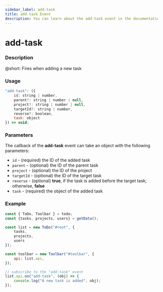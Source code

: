 ```yaml
---
sidebar_label: add-task
title: add-task Event
description: You can learn about the add-task event in the documentation of the DHTMLX JavaScript To Do List library. Browse developer guides and API reference, try out code examples and live demos, and download a free 30-day evaluation version of DHTMLX To Do List.
---
```


# add-task

### Description

@short: Fires when adding a new task

### Usage

~~~js
"add-task": ({
    id: string | number,
    parent?: string | number | null,
    project?: string | number | null,
    targetId?: string | number,
    reverse?: boolean,
    task: object
}) => void;
~~~

### Parameters

The callback of the **add-task** event can take an object with the following parameters:

- `id` - (required) the ID of the added task
- `parent` - (optional) the ID of the parent task
- `project` - (optional) the ID of the project
- `targetId` - (optional) the ID of the target task
- `reverse` - (optional) **true**, if the task is added before the target task; otherwise, **false**
- `task` - (required) the object of the added task

### Example

~~~js {15-17}
const { ToDo, Toolbar } = todo;
const {tasks, projects, users} = getData();

const list = new ToDo("#root", {
	tasks,
    projects,
    users
});

const toolbar = new Toolbar("#toolbar", {
	api: list.api,
});

// subscribe to the "add-task" event
list.api.on("add-task", (obj) => {
    console.log("A new task is added", obj);
});
~~~